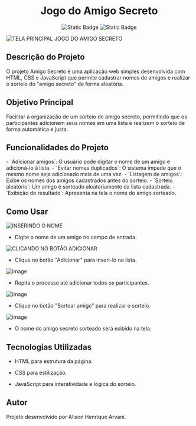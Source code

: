 <h1 align="center"> Jogo do Amigo Secreto </h1>
<p align="center">
<img alt="Static Badge" src="https://img.shields.io/badge/Vers%C3%A3o-V_1.0-blue">
<img alt="Static Badge" src="https://img.shields.io/badge/Status-Conclu%C3%ADdo-green">
</p>

![TELA PRINCIPAL JOGO DO AMIGO SECRETO](https://github.com/user-attachments/assets/d741ceb3-6363-45f4-9694-342aa13a2d49)


 <h2> Descrição do Projeto</h2>

O projeto Amigo Secreto é uma aplicação web simples desenvolvida com HTML, CSS e JavaScript que permite cadastrar nomes de amigos e realizar o sorteio do "amigo secreto" de forma aleatória.

<h2>Objetivo Principal</h2>

Facilitar a organização de um sorteio de amigo secreto, permitindo que os participantes adicionem seus nomes em uma lista e realizem o sorteio de forma automática e justa.

<h2>Funcionalidades do Projeto</h2>
- `Adicionar amigos`: O usuário pode digitar o nome de um amigo e adicioná-lo à lista.
- `Evitar nomes duplicados`: O sistema impede que o mesmo nome seja adicionado mais de uma vez.
- `Listagem de amigos`: Exibe os nomes dos amigos cadastrados antes do sorteio.
- `Sorteio aleatório`: Um amigo é sorteado aleatoriamente da lista cadastrada.
- `Exibição do resultado`: Apresenta na tela o nome do amigo sorteado.

<h2>Como Usar</h2>

![INSERINDO O NOME](https://github.com/user-attachments/assets/1ca3c809-1119-40a4-9d66-8680804cd800)

- Digite o nome de um amigo no campo de entrada.

![CLICANDO NO BOTÃO ADICIONAR](https://github.com/user-attachments/assets/b2f4937b-9773-47cd-8d17-cd67a5cdcff4)


- Clique no botão "Adicionar" para inseri-lo na lista.

![image](https://github.com/user-attachments/assets/37a32013-8a4f-4959-81bd-9c1df865d7a5)

- Repita o processo até adicionar todos os participantes.

![image](https://github.com/user-attachments/assets/8c804744-32a3-4885-b198-c67cb0def18e)

- Clique no botão "Sortear amigo" para realizar o sorteio.

![image](https://github.com/user-attachments/assets/6bfdd9e4-3a6e-4abf-9e44-901d49ede7fe)


- O nome do amigo secreto sorteado será exibido na tela.

<h2>Tecnologias Utilizadas</h2>

- HTML para estrutura da página.

- CSS para estilização.

- JavaScript para interatividade e lógica do sorteio.

 <h2>Autor</h2>

Projeto desenvolvido por Alison Henrique Arvani.
